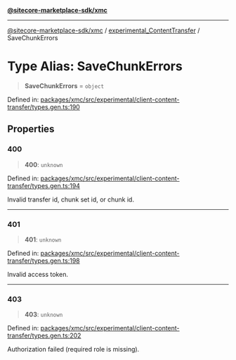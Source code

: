 [**@sitecore-marketplace-sdk/xmc**](../../../../README.md)

***

[@sitecore-marketplace-sdk/xmc](../../../../README.md) / [experimental\_ContentTransfer](../README.md) / SaveChunkErrors

# Type Alias: SaveChunkErrors

> **SaveChunkErrors** = `object`

Defined in: [packages/xmc/src/experimental/client-content-transfer/types.gen.ts:190](https://github.com/Sitecore/marketplace-sdk/blob/main/packages/xmc/src/experimental/client-content-transfer/types.gen.ts#L190)

## Properties

### 400

> **400**: `unknown`

Defined in: [packages/xmc/src/experimental/client-content-transfer/types.gen.ts:194](https://github.com/Sitecore/marketplace-sdk/blob/main/packages/xmc/src/experimental/client-content-transfer/types.gen.ts#L194)

Invalid transfer id, chunk set id, or chunk id.

***

### 401

> **401**: `unknown`

Defined in: [packages/xmc/src/experimental/client-content-transfer/types.gen.ts:198](https://github.com/Sitecore/marketplace-sdk/blob/main/packages/xmc/src/experimental/client-content-transfer/types.gen.ts#L198)

Invalid access token.

***

### 403

> **403**: `unknown`

Defined in: [packages/xmc/src/experimental/client-content-transfer/types.gen.ts:202](https://github.com/Sitecore/marketplace-sdk/blob/main/packages/xmc/src/experimental/client-content-transfer/types.gen.ts#L202)

Authorization failed (required role is missing).
